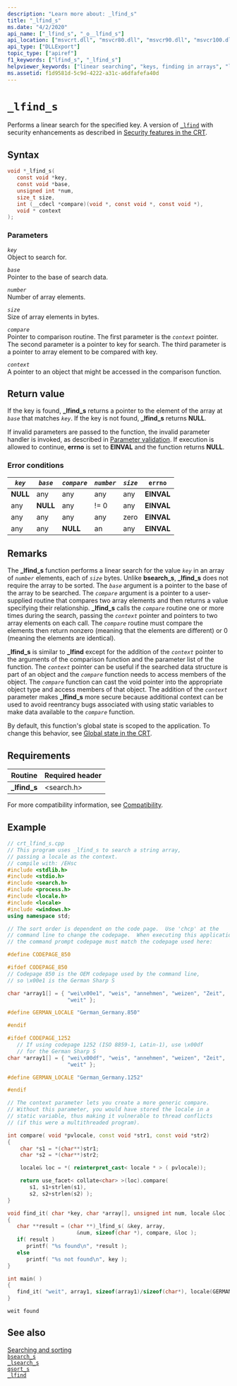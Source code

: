 ```yaml
---
description: "Learn more about: _lfind_s"
title: "_lfind_s"
ms.date: "4/2/2020"
api_name: ["_lfind_s", "_o__lfind_s"]
api_location: ["msvcrt.dll", "msvcr80.dll", "msvcr90.dll", "msvcr100.dll", "msvcr100_clr0400.dll", "msvcr110.dll", "msvcr110_clr0400.dll", "msvcr120.dll", "msvcr120_clr0400.dll", "ucrtbase.dll", "api-ms-win-crt-utility-l1-1-0.dll", "api-ms-win-crt-private-l1-1-0.dll"]
api_type: ["DLLExport"]
topic_type: ["apiref"]
f1_keywords: ["lfind_s", "_lfind_s"]
helpviewer_keywords: ["linear searching", "keys, finding in arrays", "lfind_s function", "arrays [CRT], searching", "searching, linear", "_lfind_s function"]
ms.assetid: f1d9581d-5c9d-4222-a31c-a6dfafefa40d
---
```

# `_lfind_s`

Performs a linear search for the specified key. A version of [`_lfind`](lfind.md) with security enhancements as described in [Security features in the CRT](../security-features-in-the-crt.md).

## Syntax

```C
void *_lfind_s(
   const void *key,
   const void *base,
   unsigned int *num,
   size_t size,
   int (__cdecl *compare)(void *, const void *, const void *),
   void * context
);
```

### Parameters

*`key`*\
Object to search for.

*`base`*\
Pointer to the base of search data.

*`number`*\
Number of array elements.

*`size`*\
Size of array elements in bytes.

*`compare`*\
Pointer to comparison routine. The first parameter is the *`context`* pointer. The second parameter is a pointer to key for search. The third parameter is a pointer to array element to be compared with key.

*`context`*\
A pointer to an object that might be accessed in the comparison function.

## Return value

If the key is found, **_lfind_s** returns a pointer to the element of the array at *`base`* that matches *`key`*. If the key is not found, **_lfind_s** returns **NULL**.

If invalid parameters are passed to the function, the invalid parameter handler is invoked, as described in [Parameter validation](../parameter-validation.md). If execution is allowed to continue, **errno** is set to **EINVAL** and the function returns **NULL**.

### Error conditions

|*`key`*|*`base`*|*`compare`*|*`number`*|*`size`*|`errno`|
|---------|----------|-------------|---------|----------|-----------|
|**NULL**|any|any|any|any|**EINVAL**|
|any|**NULL**|any|!= 0|any|**EINVAL**|
|any|any|any|any|zero|**EINVAL**|
|any|any|**NULL**|an|any|**EINVAL**|

## Remarks

The **_lfind_s** function performs a linear search for the value *`key`* in an array of *`number`* elements, each of *`size`* bytes. Unlike **bsearch_s**, **_lfind_s** does not require the array to be sorted. The *`base`* argument is a pointer to the base of the array to be searched. The *`compare`* argument is a pointer to a user-supplied routine that compares two array elements and then returns a value specifying their relationship. **_lfind_s** calls the *`compare`* routine one or more times during the search, passing the *`context`* pointer and pointers to two array elements on each call. The *`compare`* routine must compare the elements then return nonzero (meaning that the elements are different) or 0 (meaning the elements are identical).

**_lfind_s** is similar to **_lfind** except for the addition of the *`context`* pointer to the arguments of the comparison function and the parameter list of the function. The *`context`* pointer can be useful if the searched data structure is part of an object and the *`compare`* function needs to access members of the object. The *`compare`* function can cast the void pointer into the appropriate object type and access members of that object. The addition of the *`context`* parameter makes **_lfind_s** more secure because additional context can be used to avoid reentrancy bugs associated with using static variables to make data available to the *`compare`* function.

By default, this function's global state is scoped to the application. To change this behavior, see [Global state in the CRT](../global-state.md).

## Requirements

|Routine|Required header|
|-------------|---------------------|
|**_lfind_s**|\<search.h>|

For more compatibility information, see [Compatibility](../compatibility.md).

## Example

```cpp
// crt_lfind_s.cpp
// This program uses _lfind_s to search a string array,
// passing a locale as the context.
// compile with: /EHsc
#include <stdlib.h>
#include <stdio.h>
#include <search.h>
#include <process.h>
#include <locale.h>
#include <locale>
#include <windows.h>
using namespace std;

// The sort order is dependent on the code page.  Use 'chcp' at the
// command line to change the codepage.  When executing this application,
// the command prompt codepage must match the codepage used here:

#define CODEPAGE_850

#ifdef CODEPAGE_850
// Codepage 850 is the OEM codepage used by the command line,
// so \x00e1 is the German Sharp S

char *array1[] = { "wei\x00e1", "weis", "annehmen", "weizen", "Zeit",
                   "weit" };

#define GERMAN_LOCALE "German_Germany.850"

#endif

#ifdef CODEPAGE_1252
   // If using codepage 1252 (ISO 8859-1, Latin-1), use \x00df
   // for the German Sharp S
char *array1[] = { "wei\x00df", "weis", "annehmen", "weizen", "Zeit",
                   "weit" };

#define GERMAN_LOCALE "German_Germany.1252"

#endif

// The context parameter lets you create a more generic compare.
// Without this parameter, you would have stored the locale in a
// static variable, thus making it vulnerable to thread conflicts
// (if this were a multithreaded program).

int compare( void *pvlocale, const void *str1, const void *str2)
{
    char *s1 = *(char**)str1;
    char *s2 = *(char**)str2;

    locale& loc = *( reinterpret_cast< locale * > ( pvlocale));

    return use_facet< collate<char> >(loc).compare(
       s1, s1+strlen(s1),
       s2, s2+strlen(s2) );
}

void find_it( char *key, char *array[], unsigned int num, locale &loc )
{
   char **result = (char **)_lfind_s( &key, array,
                      &num, sizeof(char *), compare, &loc );
   if( result )
      printf( "%s found\n", *result );
   else
      printf( "%s not found\n", key );
}

int main( )
{
   find_it( "weit", array1, sizeof(array1)/sizeof(char*), locale(GERMAN_LOCALE) );
}
```

```Output
weit found
```

## See also

[Searching and sorting](../searching-and-sorting.md)\
[`bsearch_s`](bsearch-s.md)\
[`_lsearch_s`](lsearch-s.md)\
[`qsort_s`](qsort-s.md)\
[`_lfind`](lfind.md)
